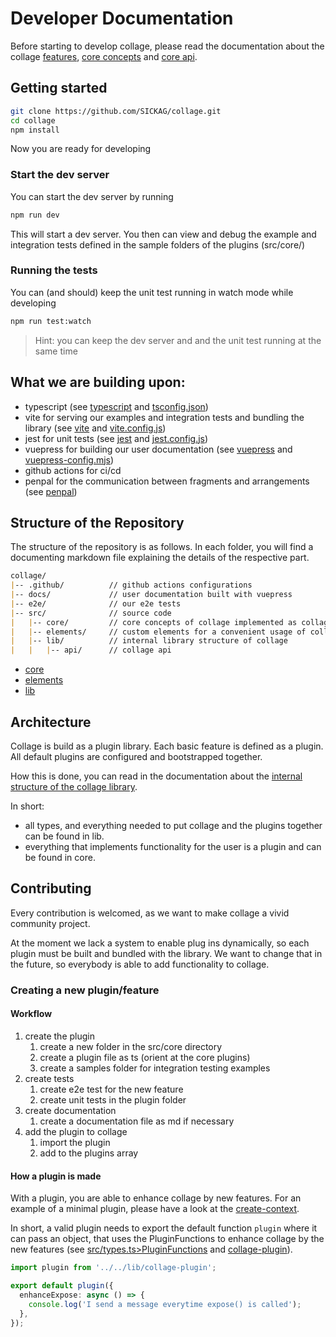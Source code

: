 # Developer Documentation
Before starting to develop collage, please read the documentation about the collage [features](../docs/docs/features.md), [core concepts](../docs/docs/concepts.md) and [core api](../docs/docs/core-api.md).

## Getting started

```bash
git clone https://github.com/SICKAG/collage.git
cd collage
npm install
```
Now you are ready for developing

### Start the dev server
You can start the dev server by running

```bash
npm run dev
```
This will start a dev server. You then can view and debug the example and integration tests defined in the sample folders of the plugins (src/core/)

### Running the tests
You can (and should) keep the unit test running in watch mode while developing

```bash
npm run test:watch
```

> Hint: you can keep the dev server and and the unit test running at the same time 

## What we are building upon:
- typescript (see [typescript](https://www.typescriptlang.org/) and [tsconfig.json](../tsconfig.json))
- vite for serving our examples and integration tests and bundling the library (see [vite](https://vitejs.dev) and [vite.config.js](../vite.config.js))
- jest for unit tests (see [jest](https://jestjs.io) and [jest.config.js](../jest.config.js))
- vuepress for building our user documentation (see [vuepress](https://vuepress) and [vuepress-config.mjs](../docs/vuepress-config.mjs))
- github actions for ci/cd
- penpal for the communication between fragments and arrangements (see [penpal](https://github.com/Aaronius/penpal#readme))

## Structure of the Repository
The structure of the repository is as follows.
In each folder, you will find a documenting markdown file explaining the details of the respective part.

```md
collage/
|-- .github/          // github actions configurations
|-- docs/             // user documentation built with vuepress
|-- e2e/              // our e2e tests
|-- src/              // source code
|   |-- core/         // core concepts of collage implemented as collage plugins
|   |-- elements/     // custom elements for a convenient usage of collage
|   |-- lib/          // internal library structure of collage
|   |   |-- api/      // collage api 

```
- [core](./core/CORE_CONCEPTS.md)
- [elements](./elements/README.md)
- [lib](./lib/README.md)

## Architecture
Collage is build as a plugin library. Each basic feature is defined as a plugin. All default plugins are configured and bootstrapped together.

How this is done, you can read in the documentation about the [internal structure of the collage library](./lib/README.md).

In short: 
- all types, and everything needed to put collage and the plugins together can be found in lib.
- everything that implements functionality for the user is a plugin and can be found in core.

## Contributing
Every contribution is welcomed, as we want to make collage a vivid community project.

At the moment we lack a system to enable plug ins dynamically, so each plugin must be built and bundled with the library. We want to change that in the future, so everybody is able to add functionality to collage.

### Creating a new plugin/feature

#### Workflow
1. create the plugin
    1. create a new folder in the src/core directory
    1. create a plugin file as ts (orient at the core plugins)
    1. create a samples folder for integration testing examples
1. create tests
    1. create e2e test for the new feature
    1. create unit tests in the plugin folder
1. create documentation
    1. create a documentation file as md if necessary
1. add the plugin to collage
    1. import the plugin
    1. add to the plugins array

#### How a plugin is made
With a plugin, you are able to enhance collage by new features.
For an example of a minimal plugin, please have a look at the [create-context](./core/create-context/create-context.ts).

In short, a valid plugin needs to export the default function `plugin` where it can pass an object, that uses the PluginFunctions to enhance collage by the new features (see [src/types.ts>PluginFunctions](./types.ts) and [collage-plugin](./lib/collage-plugin.ts)).

```ts
import plugin from '../../lib/collage-plugin';

export default plugin({
  enhanceExpose: async () => {
    console.log('I send a message everytime expose() is called');
  },
});
```
